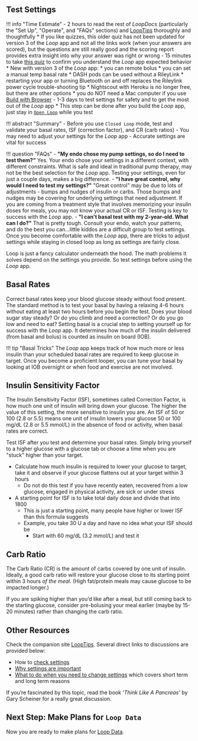 ## Test Settings

!!! info "Time Estimate"
    - 2 hours to read the rest of *LoopDocs* (particularly the "Set Up", "Operate", and "FAQs" sections) and [LoopTips](https://loopkit.github.io/looptips/) thoroughly and thoughtfully
    * If you like quizzes, this older quiz has not been updated for version 3 of the *Loop* app and not all the links work (when your answers are scored), but the questions are still really good and the scoring report provides extra insight into why your answer was right or wrong
        - 15 minutes to take [this quiz](https://docs.google.com/forms/d/e/1FAIpQLSfTkL0pWC-x3a5l_I3aJYBSx3xAS7dtkBbQiiLd348H70TTWg/viewform) to confirm you understand the *Loop* app expected behavior
        * New with version 3 of the *Loop* app: 
            * you can remote bolus
            * you can set a manual temp basal rate
            * DASH pods can be used without a RileyLink
            * restarting your app or turning Bluetooth on and off replaces the Rileylink power cycle trouble-shooting tip
            * Nightscout with Heroku is no longer free, but there are other options
            * you do NOT need a Mac computer if you use [Build with Browser](../gh-actions/gh-overview.md)
    - 1-3 days to test settings for safety and to get the most out of the *Loop* app
        * This step can be done after you build the *Loop* app, just stay in [`Open Loop`](../operation/loop/open-loop.md) while you test

!!! abstract "Summary"
    - Before you use `Closed Loop` mode, test and validate your basal rates, ISF (correction factor), and CR (carb ratios)
	- You may need to adjust your settings for the *Loop* app
	- Accurate settings are vital for success

!!! question "FAQs"
    - **"My endo chose my pump settings, so do I need to test them?"** Yes. Your endo chose your settings in a  different context, with different constraints. What is safe and ideal in traditional pump therapy, may not be the best selection for the *Loop* app. Testing your settings, even for just a couple days, makes a big difference.
    - **"I have great control, why would I need to test my settings?"**  "Great control" may be due to lots of adjustments - bumps and nudges of insulin or carbs. Those bumps and nudges may be covering for underlying settings that need adjustment. If you are coming from a treatment style that involves memorizing your insulin doses for meals, you may not know your actual CR or ISF. Testing is key to success with the *Loop* app.
    - **"I can't basal test with my 2-year-old. What can I do?"** That is pretty tough. Consult your endo, watch your patterns, and do the best you can...little kiddos are a difficult group to test settings. Once you become comfortable with the *Loop* app, there are tricks to adjust settings while staying in closed loop as long as settings are fairly close.

Loop is just a fancy calculator underneath the hood. The math problems it solves depend on the settings you provide. So test settings before using the *Loop* app.

## Basal Rates

Correct basal rates keep your blood glucose steady without food present. The standard method is to test your basal by having a relaxing 4-6 hours without eating at least two hours before you begin the test. Does your blood sugar stay steady? Or do you climb and need a correction? Or do you go low and need to eat? Setting basal is a crucial step to setting yourself up for success with the *Loop* app. It determines how much of the insulin delivered (from basal and bolus) is counted as insulin on board (IOB).

!!! tip "Basal Tricks"
    The *Loop* app keeps track of how much more or less insulin than your scheduled basal rates are required to keep glucose in target. Once you become a proficient looper, you can tune your basal by looking at IOB overnight or when food and exercise are not involved.

## Insulin Sensitivity Factor

The Insulin Sensitivity Factor (ISF), sometimes called Correction Factor, is how much one unit of insulin will bring down your glucose. The higher the value of this setting, the more sensitive to insulin you are. An ISF of 50 or 100 (2.8 or 5.5) means one unit of insulin lowers your glucose 50 or 100 mg/dL (2.8 or 5.5 mmol/L) in the absence of food or activity, when basal rates are correct.

 Test ISF after you test and determine your basal rates. Simply bring yourself to a higher glucose with a glucose tab or choose a time when you are "stuck" higher than your target.
 
 * Calculate how much insulin is required to lower your glucose to target, take it and observe if your glucose flattens out at your target within 3 hours
    * Do not do this test if you have recently eaten, recovered from a low glucose, engaged in physical activity, are sick or under stress
* A starting point for ISF is to take total daily dose and divide that into 1800
    * This is just a starting point, many people have higher or lower ISF than this formula suggests
    * Example, you take 30 U a day and have no idea what your ISF should be
        * Start with 60 mg/dL (3.2 mmol/L) and test it

## Carb Ratio

The Carb Ratio (CR) is the amount of carbs covered by one unit of insulin. Ideally, a good carb ratio will restore your glucose close to its starting point within 3 hours *of the meal*. (High fat/protein meals may cause glucose to be impacted longer.)

If you are spiking higher than you’d like after a meal, but still coming back to the starting glucose, consider pre-bolusing your meal earlier (maybe by 15-20 minutes) rather than changing the carb ratio.

## Other Resources

Check the companion site [LoopTips](https://loopkit.github.io/looptips). Several direct links to discussions are provided below:

* How to [check settings](https://loopkit.github.io/looptips/settings/settings/) 
* [Why settings are important](https://loopkit.github.io/looptips/settings/overview/)
* [What to do when you need to change settings](https://loopkit.github.io/looptips/settings/adjust/) which covers short term and long term reasons

If you’re fascinated by this topic, read the book *'Think Like A Pancreas'* by Gary Scheiner for a really great discussion.

## Next Step: Make Plans for `Loop Data`

Now you are ready to make plans for [Loop Data](loop-data.md).
